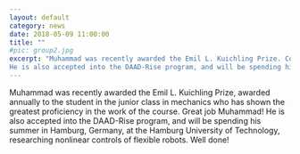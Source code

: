 ```yaml
---
layout: default
category: news
date: 2018-05-09 11:00:00
title: ""
#pic: group2.jpg
excerpt: "Muhammad was recently awarded the Emil L. Kuichling Prize. Congratulations Muhammad! 
He is also accepted into the DAAD-Rise program, and will be spending his summer at the Hamburg University of Technology, researching nonlinear controls of flexible robots. Well done!"
---
```

Muhammad was recently awarded the Emil L. Kuichling Prize, awarded annually to the student in the junior class in mechanics who has shown the greatest proficiency in the work of the course. Great job Muhammad! 
He is also accepted into the DAAD-Rise program, and will be spending his summer in Hamburg, Germany, at the Hamburg University of Technology, researching nonlinear controls of flexible robots. Well done!
